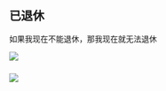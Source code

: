 ## 已退休
如果我现在不能退休，那我现在就无法退休

![](https://github-readme-stats.vercel.app/api?username=dongzhuo375&show_icons=true)
##### 
<img src="https://github-readme-stats.vercel.app/api/top-langs/?username=dongzhuo375&layout=compact&hide_border=true" align="bottom" />  
